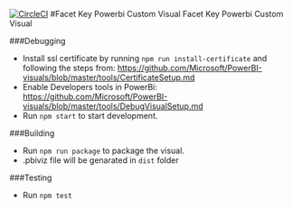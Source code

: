 [![CircleCI](https://circleci.com/gh/Microsoft/PowerBI-visuals-FacetKey.svg?style=svg)](https://circleci.com/gh/Microsoft/PowerBI-visuals-FacetKey)
#Facet Key Powerbi Custom Visual
Facet Key Powerbi Custom Visual

###Debugging
* Install ssl certificate by running `npm run install-certificate` and following the steps from:
https://github.com/Microsoft/PowerBI-visuals/blob/master/tools/CertificateSetup.md
* Enable Developers tools in PowerBi: https://github.com/Microsoft/PowerBI-visuals/blob/master/tools/DebugVisualSetup.md
* Run `npm start` to start development.

###Building
* Run `npm run package` to package the visual.
* .pbiviz file will be genarated in `dist` folder

###Testing
* Run `npm test`
